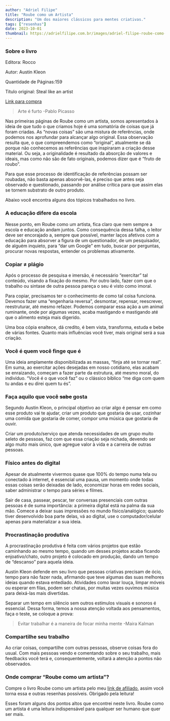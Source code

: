 ```yaml
---
author: "Adriel Filipe"
title: "Roube como um Artista"
description: "Um dos maiores clássicos para mentes criativas."
tags: ["resenhas"]
date: 2023-10-01
thumbnail: https://adrielfilipe.com.br/images/adriel-filipe-roube-como-um-artista.jpg
---
```


<!--more-->
 

### Sobre o livro

Editora: Rocco

Autor: Austin Kleon

Quantidade de Páginas:159

Título original: Steal like an artist

<a target="_blank" href="https://www.amazon.com.br/Roube-Artista-Dicas-Sobre-Criatividade/dp/8532528422?&_encoding=UTF8&tag=adrielfiliped-20&linkCode=ur2&linkId=5a2695f502c138f32713e3a235c0e688&camp=1789&creative=9325">Link para compra</a>


> Arte é furto
-Pablo Picasso
> 

Nas primeiras páginas de Roube como um artista, somos apresentados à ideia de que tudo o que criamos hoje é uma somatória de coisas que já foram criadas. As “novas coisas” são uma mistura de referências, onde podemos nos aprofundar para alcançar algo original. Essa observação resulta que, o que compreendemos como “original”, atualmente se dá porque não conhecemos as referências que inspiraram a criação desse material. Ou seja, a originalidade é resultado da absorção de valores e ideais, mas como não são de fato originais, podemos dizer que é “fruto de roubo”.

Para que esse processo de identificação de referências possam ser roubadas, não basta apenas absorvê-las, é preciso que antes seja observado e questionado, passando por análise crítica para que assim elas se tornem substrato de outro produto.

Abaixo você encontra alguns dos tópicos trabalhados no livro.

### A educação difere da escola

Nesse ponto, em Roube como um artista, fica claro que nem sempre a escola e educação andam juntos. Como consequência dessa falha, o leitor deve ser encorajado a, sempre que possível, manter laços afetivos com a educação para absorver a figura de um questionador, de um pesquisador, de alguém inquieto, para “dar um Google” em tudo, buscar por perguntas, procurar novas respostas, entender os problemas ativamente.

### Copiar ≠ plágio

Após o processo de pesquisa e imersão, é necessário “exercitar” tal conteúdo, visando a fixação do mesmo. Por outro lado, fazer com que o trabalho ou sintase de outra pessoa pareça o seu é visto como imoral.

Para copiar, precisamos ter o conhecimento de como tal coisa funciona. Devemos fazer uma “engenharia reversa”, desmontar, repensar, reescrever, reestruturar, até mesmo refazer. Podemos comparar essa ação a um animal ruminante, onde por algumas vezes, acaba mastigando e mastigando até que o alimento esteja mais digerido.

Uma boa cópia enaltece, dá credito, é bem vista, transforma, estuda e bebe de várias fontes. Quanto mais influências você tiver, mais original será a sua criação.

### Você é quem você finge que é

Uma ideia amplamente disponibilizada as massas, “finja até se tornar real”. Em suma, ao exercitar ações desejadas em nosso cotidiano, elas acabam se enraizando, começam a fazer parte da estrutura, até mesmo moral, do indivíduo. “Você é o que você faz” ou o clássico bíblico “me diga com quem tu andas e eu direi quem tu és”.

### Faça aquilo que você ~~sabe~~ gosta

Segundo Austin Kleon, o principal objetivo ao criar algo é pensar em como esse produto vai te ajudar, criar um produto que gostaria de usar, cozinhar uma comida que gostaria de comer, compor uma música que gostaria de ouvir.

Criar um produto/serviço que atenda necessidades de um grupo muito seleto de pessoas, faz com que essa criação seja nichada, devendo ser algo muito mais único, que agregue valor à vida e a carreira de outras pessoas.

### Físico antes do digital

Apesar de atualmente vivermos quase que 100% do tempo numa tela ou conectado à internet, é essencial uma pausa, um momento onde todas essas coisas serão deixadas de lado, economizar horas em redes sociais, saber administrar o tempo para séries e filmes.

Sair de casa, passear, pescar, ter conversas presenciais com outras pessoas é de suma importância: a primeira digital está na palma da sua mão. Comece a deixar suas impressões no mundo físico/analógico; quando tiver desenvolvido boa parte delas, vá ao digital, use o computador/celular apenas para materializar a sua ideia.

### Procrastinação produtiva

A procrastinação produtiva é feita com vários projetos que estão caminhando ao mesmo tempo, quando um desses projetos acaba ficando enjoativo/chato, outro projeto é colocado em produção, dando um tempo de “descanso” para aquela ideia.

Austin Kleon defende em seu livro que pessoas criativas precisam de ócio, tempo para não fazer nada, afirmando que teve algumas das suas melhores ideias quando estava entediado. Atividades como lavar louça, limpar móveis ou esperar em filas, podem ser chatas, por muitas vezes ouvimos música para deixá-las mais divertidas.

Separar um tempo em silêncio sem outros estímulos visuais e sonoros é essencial. Dessa forma, temos a nossa atenção voltada aos pensamentos, faça o teste, se coloque a prova:

> Evitar trabalhar é a maneira de focar minha mente
-Maira Kalman
> 

### Compartilhe seu trabalho

Ao criar coisas, compartilhe com outras pessoas, observe coisas fora do usual. Com mais pessoas vendo e comentando sobre o seu trabalho, mais feedbacks você terá e, consequentemente, voltará a atenção a pontos não observados.

### Onde comprar “Roube como um artista”?

Compre o livro Roube como um artista pelo meu <a target="_blank" href="https://www.amazon.com.br/Roube-Artista-Dicas-Sobre-Criatividade/dp/8532528422?&_encoding=UTF8&tag=adrielfiliped-20&linkCode=ur2&linkId=5a2695f502c138f32713e3a235c0e688&camp=1789&creative=9325">link de afiliado</a>, assim você torna essa e outras resenhas possíveis. Obrigado pela leitura!

Esses foram alguns dos pontos altos que encontrei neste livro. Roube como um artista é uma leitura indispensável para qualquer ser humano que quer ser mais.

